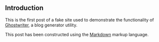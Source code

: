 Introduction
------------
This is the first post of a fake site used to demonstrate the functionality
of [Ghostwriter](https://github.com/kurrik/ghostwriter), a blog generator
utility.

This post has been constructed using the
[Markdown](http://daringfireball.net/projects/markdown/) markup language.
